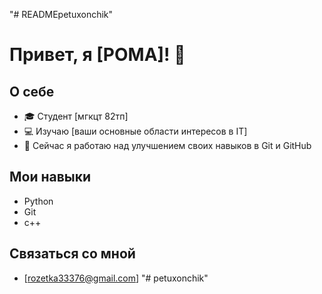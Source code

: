 "# READMEpetuxonchik" 
# Привет, я [РОМА]! 👋

## О себе
- 🎓 Студент [мгкцт 82тп]
- 💻 Изучаю [ваши основные области интересов в IT]
- 🌱 Сейчас я работаю над улучшением своих навыков в Git и GitHub

## Мои навыки
- Python
- Git
- c++

## Связаться со мной
- [rozetka33376@gmail.com]
"# petuxonchik" 
